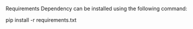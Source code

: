 Requirements
Dependency can be installed using the following command:

pip install -r requirements.txt
